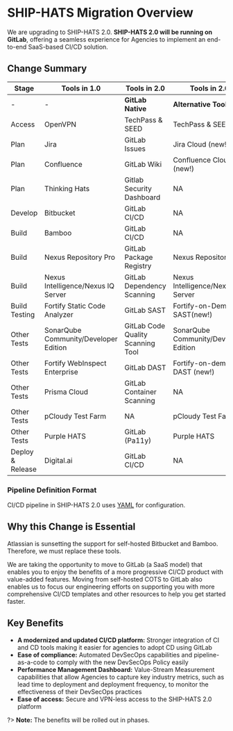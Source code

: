 # SHIP-HATS Migration Overview

We are upgrading to SHIP-HATS 2.0. **SHIP-HATS 2.0 will be running on GitLab**, offering a seamless experience for Agencies to implement an end-to-end SaaS-based CI/CD solution.
<!--
**Topics**
- [Change Summary](#change-summary)
- [Why this Change is Essential](#why-this-change-is-essential)
- [Key Benefits](#key-benefits)
-->
## Change Summary

<!--![Tools](tools.png)-->

|Stage|Tools in 1.0|Tools in 2.0 |Tools in 2.0|
|---|---|---|---|
|-|-|**GitLab Native**|**Alternative Tool**|
|Access|OpenVPN|TechPass & SEED|TechPass & SEED|
|Plan|Jira|GitLab Issues|Jira Cloud (new!)	
|Plan|Confluence|GitLab Wiki| Confluence Cloud (new!)	
|Plan|Thinking Hats|Gitlab Security Dashboard|NA	
|Develop|Bitbucket|GitLab CI/CD|NA|
|Build|Bamboo|GitLab CI/CD|NA|
|Build|Nexus Repository Pro|GitLab Package Registry|Nexus Repository Pro|
|Build|Nexus Intelligence/Nexus IQ Server|GitLab Dependency Scanning|Nexus Intelligence/Nexus IQ Server|
|Build Testing|Fortify Static Code Analyzer	|GitLab SAST|Fortify-on-Demand SAST(new!)
|Other Tests|SonarQube Community/Developer Edition|GitLab Code Quality Scanning Tool |SonarQube Community/Developer Edition
|Other Tests|Fortify WebInspect Enterprise|GitLab DAST|Fortify-on-demand DAST (new!)
|Other Tests|Prisma Cloud|GitLab Container Scanning|NA
|Other Tests|pCloudy Test Farm|NA|pCloudy Test Farm
|Other Tests|Purple HATS|GitLab (Pa11y)|Purple HATS
|Deploy & Release|Digital.ai|GitLab CI/CD|NA|


### Pipeline Definition Format

CI/CD pipeline in SHIP-HATS 2.0 uses [YAML](https://en.wikipedia.org/wiki/YAML) for configuration. 

## Why this Change is Essential
Atlassian is sunsetting the support for self-hosted Bitbucket and Bamboo. Therefore, we must replace these tools.  

We are taking the opportunity to move to GitLab (a SaaS model) that enables you to enjoy the benefits of a more progressive CI/CD product with value-added features. Moving from self-hosted COTS to GitLab also enables us to focus our engineering efforts on supporting you with more comprehensive CI/CD templates and other resources to help you get started faster.

## Key Benefits

- **A modernized and updated CI/CD platform:** Stronger integration of CI and CD tools making it easier for agencies to adopt CD using GitLab 
- **Ease of compliance:** Automated DevSecOps capabilities and pipeline-as-a-code to comply with the new DevSecOps Policy easily 
- **Performance Management Dashboard:** Value-Stream Measurement capabilities that allow Agencies to capture key industry metrics, such as lead time to deployment and deployment frequency, to monitor the effectiveness of their DevSecOps practices 
- **Ease of access:** Secure and VPN-less access to the SHIP-HATS 2.0 platform  

?> **Note:** The benefits will be rolled out in phases.
